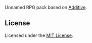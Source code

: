Unnamed RPG pack based on [Additive](https://modrinth.com/modpack/additive).

## License

Licensed under the [MIT License](LICENSE).
